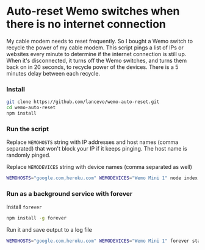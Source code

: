 # Auto-reset Wemo switches when there is no internet connection

My cable modem needs to reset frequently. So I bought a Wemo switch to recycle the power of my cable modem. This script pings a list of IPs or websites every minute to determine if the internet connection is still up. When it's disconnected, it turns off the Wemo switches, and turns them back on in 20 seconds, to recycle power of the devices. There is a 5 minutes delay between each recycle.

### Install

```bash
git clone https://github.com/lancevo/wemo-auto-reset.git
cd wemo-auto-reset
npm install
```

### Run the script

Replace `WEMOHOSTS` string with IP addresses and host names (comma separated) that won't block your IP 
if it keeps pinging. The host name is randomly pinged.


Replace `WEMODEVICES` string with device names (comma separated as well) 

```bash
WEMOHOSTS="google.com,heroku.com" WEMODEVICES="Wemo Mini 1" node index.js
```

### Run as a background service with forever

Install `forever`

```bash
npm install -g forever
```

Run it and save output to a log file

```bash
WEMOHOSTS="google.com,heroku.com" WEMODEVICES="Wemo Mini 1" forever start index.js -o wemo-log.txt
```